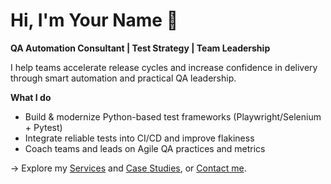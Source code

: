# Hi, I'm Your Name 👋
**QA Automation Consultant | Test Strategy | Team Leadership**

I help teams accelerate release cycles and increase confidence in delivery through smart automation and practical QA leadership.

**What I do**
- Build & modernize Python-based test frameworks (Playwright/Selenium + Pytest)
- Integrate reliable tests into CI/CD and improve flakiness
- Coach teams and leads on Agile QA practices and metrics

→ Explore my [Services](services.md) and [Case Studies](case-studies.md), or [Contact me](contact.md).

